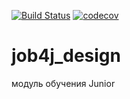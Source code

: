[![Build Status](https://travis-ci.com/alexanderlebedev1989/job4j_design.svg?branch=master)](https://travis-ci.com/alexanderlebedev1989/job4j_design)
[![codecov](https://codecov.io/gh/alexanderlebedev1989/job4j_design/branch/master/graph/badge.svg)](https://codecov.io/gh/alexanderlebedev1989/job4j_design)
# job4j_design
модуль обучения Junior
